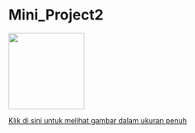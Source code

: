 # Mini_Project2

<img src="https://github.com/user-attachments/assets/907fe9a5-3de5-45d4-a84a-2ee7119cdc00" width="150px">

[Klik di sini untuk melihat gambar dalam ukuran penuh](https://github.com/user-attachments/assets/907fe9a5-3de5-45d4-a84a-2ee7119cdc00)
